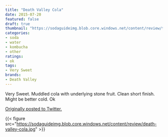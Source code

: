 ```yaml
---
title: "Death Valley Cola"
date: 2015-07-20
featured: false
draft: true
thumbnail: "https://sodaguideimg.blob.core.windows.net/content/review/thumbs/death-valley-cola.jpg"
categories:
- soda
- water
- kombucha
- other
ratings:
- ok
tags:
- Very Sweet
brands:
- Death Valley
---
```


Very Sweet. Muddled cola with underlying stone fruit. Clean short finish. Might be better cold. Ok

[Originally posted to Twitter.](https://twitter.com/Cavorter/status/623181446153285632)

{{< figure src="https://sodaguideimg.blob.core.windows.net/content/review/death-valley-cola.jpg" >}}

